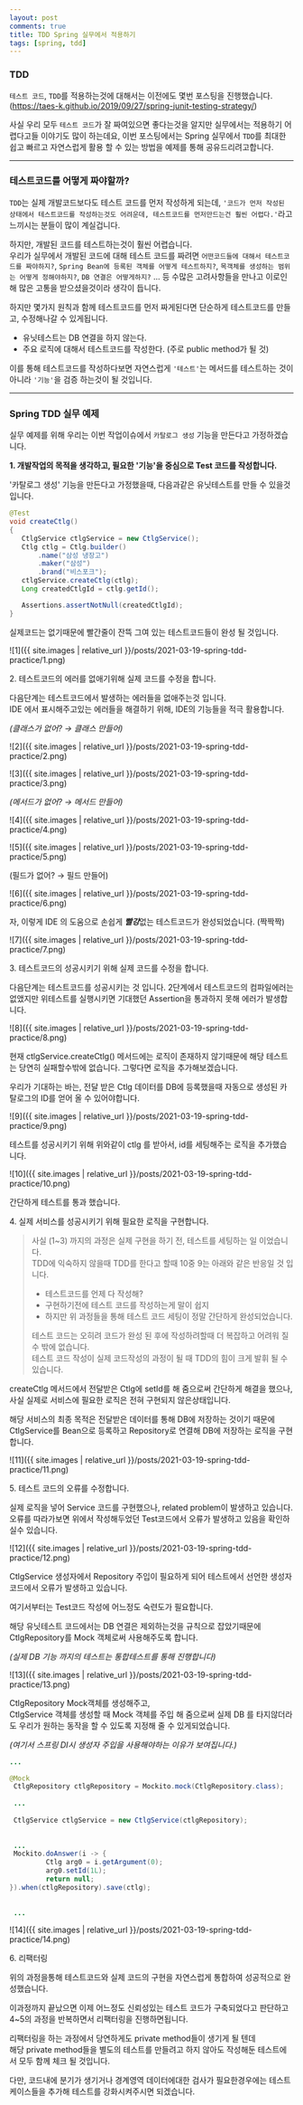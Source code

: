 ```yaml
---
layout: post
comments: true
title: TDD Spring 실무에서 적용하기
tags: [spring, tdd]
---
```


### TDD

`테스트 코드`, `TDD`를 적용하는것에 대해서는 이전에도 몇번 포스팅을 진행했습니다.  
(https://taes-k.github.io/2019/09/27/spring-junit-testing-strategy/)

사실 우리 모두 `테스트 코드`가 잘 짜여있으면 좋다는것을 알지만 실무에서는 적용하기 어렵다고들 이야기도 많이 하는데요, 이번 포스팅에서는 Spring 실무에서 `TDD`를 최대한 쉽고 빠르고 자연스럽게 활용 할 수 있는 방법을 예제를 통해 공유드리려고합니다.

--- 

### 테스트코드를 어떻게 짜야할까?

`TDD`는 실제 개발코드보다도 테스트 코드를 먼저 작성하게 되는데, `'코드가 먼저 작성된 상태에서 테스트코드를 작성하는것도 어려운데, 테스트코드를 먼저만드는건 훨씬 어렵다.'`라고 느끼시는 분들이 많이 계실겁니다.

하지만, 개발된 코드를 테스트하는것이 훨씬 어렵습니다.  
우리가 실무에서 개발된 코드에 대해 테스트 코드를 짜려면 `어떤코드들에 대해서 테스트코드를 짜야하지?`, `Spring Bean에 등록된 객체를 어떻게 테스트하지?`, `목객체를 생성하는 범위는 어떻게 정해야하지?`, `DB 연결은 어떻게하지?` ... 등 수많은 고려사항들을 만나고 이로인해 많은 고통을 받으셨을것이라 생각이 듭니다.

하지만 몇가지 원칙과 함께 테스트코드를 먼저 짜게된다면 단순하게 테스트코드를 만들고, 수정해나갈 수 있게됩니다.

- 유닛테스트는 DB 연결을 하지 않는다.
- 주요 로직에 대해서 테스트코드를 작성한다. (주로 public method가 될 것)

이를 통해 테스트코드를 작성하다보면 자연스럽게 `'테스트'`는 메서드를 테스트하는 것이 아니라 `'기능'`을 검증 하는것이 될 것입니다.


---

### Spring TDD 실무 예제

실무 예제를 위해 우리는 이번 작업이슈에서 `카탈로그 생성` 기능을 만든다고 가정하겠습니다.


**1\. 개발작업의 목적을 생각하고, 필요한 '기능'을 중심으로 Test 코드를 작성합니다.**

 '카탈로그 생성' 기능을 만든다고 가정했을때, 다음과같은 유닛테스트를 만들 수 있을것입니다.  

 ```java
@Test
void createCtlg()
{
    CtlgService ctlgService = new CtlgService();
    Ctlg ctlg = Ctlg.builder()
        .name("삼성 냉장고")
        .maker("삼성")
        .brand("비스포크");
    ctlgService.createCtlg(ctlg);
    Long createdCtlgId = ctlg.getId();
 
    Assertions.assertNotNull(createdCtlgId);
}
 ```
실제코드는 없기때문에 빨간줄이 잔뜩 그여 있는 테스트코드들이 완성 될 것입니다.

![1]({{ site.images | relative_url }}/posts/2021-03-19-spring-tdd-practice/1.png)

2\. 테스트코드의 에러를 없애기위해 실제 코드를 수정을 합니다.  

다음단계는 테스트코드에서 발생하는 에러들을 없애주는것 입니다.  
IDE 에서 표시해주고있는 에러들을 해결하기 위해, IDE의 기능들을 적극 활용합니다.  

*(클래스가 없어? → 클래스 만들어)*

![2]({{ site.images | relative_url }}/posts/2021-03-19-spring-tdd-practice/2.png)

![3]({{ site.images | relative_url }}/posts/2021-03-19-spring-tdd-practice/3.png)

*(메서드가 없어? → 메서드 만들어)*


![4]({{ site.images | relative_url }}/posts/2021-03-19-spring-tdd-practice/4.png)

![5]({{ site.images | relative_url }}/posts/2021-03-19-spring-tdd-practice/5.png)


(필드가 없어? → 필드 만들어)

![6]({{ site.images | relative_url }}/posts/2021-03-19-spring-tdd-practice/6.png)

자, 이렇게 IDE 의 도움으로 손쉽게 ***빨강***없는 테스트코드가 완성되었습니다. (짝짝짝)


![7]({{ site.images | relative_url }}/posts/2021-03-19-spring-tdd-practice/7.png)


3\. 테스트코드의 성공시키기 위해 실제 코드를 수정을 합니다.  

다음단계는 테스트코드를 성공시키는 것 입니다.
2단계에서 테스트코드의 컴파일에러는 없앴지만 위테스트를 실행시키면 기대했던 Assertion을 통과하지 못해 에러가 발생합니다.

![8]({{ site.images | relative_url }}/posts/2021-03-19-spring-tdd-practice/8.png)

현재 ctlgService.createCtlg() 메서드에는 로직이 존재하지 않기때문에 해당 테스트는 당연히 실패할수밖에 없습니다.
그렇다면 로직을 추가해보겠습니다.

우리가 기대하는 바는, 전달 받은 Ctlg 데이터를 DB에 등록했을때 자동으로 생성된 카탈로그의 ID를 얻어 올 수 있어야합니다.


![9]({{ site.images | relative_url }}/posts/2021-03-19-spring-tdd-practice/9.png)

테스트를 성공시키기 위해 위와같이 ctlg 를 받아서, id를 세팅해주는 로직을 추가했습니다.

![10]({{ site.images | relative_url }}/posts/2021-03-19-spring-tdd-practice/10.png)

간단하게 테스트를 통과 했습니다.

4\. 실제 서비스를 성공시키기 위해 필요한 로직을 구현합니다.  

> 사실 (1~3) 까지의 과정은 실제 구현을 하기 전, 테스트를 세팅하는 일 이었습니다.  
> TDD에 익숙하지 않을때 TDD를 한다고 할때 10중 9는 아래와 같은 반응일 것 입니다.
> 
> - 테스트코드를 언제 다 작성해?
> - 구현하기전에 테스트 코드를 작성하는게 말이 쉽지
> - 하지만 위 과정들을 통해 테스트 코드 세팅이 정말 간단하게 완성되었습니다.
> 
> 테스트 코드는 오히려 코드가 완성 된 후에 작성하려할때 더 복잡하고 어려워 질 수 밖에 없습니다.  
> 테스트 코드 작성이 실제 코드작성의 과정이 될 때 TDD의 힘이 크게 발휘 될 수 있습니다.

createCtlg 메서드에서 전달받은 Ctlg에 setId를 해 줌으로써 간단하게 해결을 했으나, 사실 실제로 서비스에 필요한 로직은 전혀 구현되지 않은상태입니다.

해당 서비스의 최종 목적은 전달받은 데이터를 통해 DB에 저장하는 것이기 때문에 CtlgService를 Bean으로 등록하고 Repository로 연결해 DB에 저장하는 로직을 구현합니다.

![11]({{ site.images | relative_url }}/posts/2021-03-19-spring-tdd-practice/11.png)

5\. 테스트 코드의 오류를 수정합니다.  

실제 로직을 넣어 Service 코드를 구현했으나, related problem이 발생하고 있습니다.  
오류를 따라가보면 위에서 작성해두었던 Test코드에서 오류가 발생하고 있음을 확인하실수 있습니다.

![12]({{ site.images | relative_url }}/posts/2021-03-19-spring-tdd-practice/12.png)


CtlgService 생성자에서 Repository 주입이 필요하게 되어 테스트에서 선언한 생성자코드에서 오류가 발생하고 있습니다.

여기서부터는 Test코드 작성에 어느정도 숙련도가 필요합니다.

해당 유닛테스트 코드에서는 DB 연결은 제외하는것을 규칙으로 잡았기때문에 CtlgRepository를 Mock 객체로써 사용해주도록 합니다.

*(실제 DB 기능 까지의 테스트는 통합테스트를 통해 진행합니다)*

![13]({{ site.images | relative_url }}/posts/2021-03-19-spring-tdd-practice/13.png)


CtlgRepository Mock객체를 생성해주고,   
CtlgService 객체를 생성할 때 Mock 객체를 주입 해 줌으로써 실제 DB 를 타지않더라도 우리가 원하는 동작을 할 수 있도록 지정해 줄 수 있게되었습니다.  

*(여기서 스프링 DI시 생성자 주입을 사용해야하는 이유가 보여집니다.)*

```java
...

@Mock
 CtlgRepository ctlgRepository = Mockito.mock(CtlgRepository.class);
 
 ...
 
 CtlgService ctlgService = new CtlgService(ctlgRepository);
 
 
 ...
 Mockito.doAnswer(i -> {
         Ctlg arg0 = i.getArgument(0);
         arg0.setId(1L);
         return null;
}).when(ctlgRepository).save(ctlg);
 
 
 ...
```


![14]({{ site.images | relative_url }}/posts/2021-03-19-spring-tdd-practice/14.png)



6\. 리팩터링  

위의 과정을통해 테스트코드와 실제 코드의 구현을 자연스럽게 통합하여 성공적으로 완성했습니다.  

이과정까지 끝났으면 이제 어느정도 신뢰성있는 테스트 코드가 구축되었다고 판단하고 4~5의 과정을 반복하면서 리팩터링을 진행하면됩니다.  

리팩터링을 하는 과정에서 당연하게도 private method들이 생기게 될 텐데  
해당 private method들을 별도의 테스트를 만들려고 하지 않아도 작성해둔 테스트에서 모두 함께 체크 될 것입니다.

다만, 코드내에 분기가 생기거나 경계영역 데이터에대한 검사가 필요한경우에는 테스트 케이스들을 추가해 테스트를 강화시켜주시면 되겠습니다.



